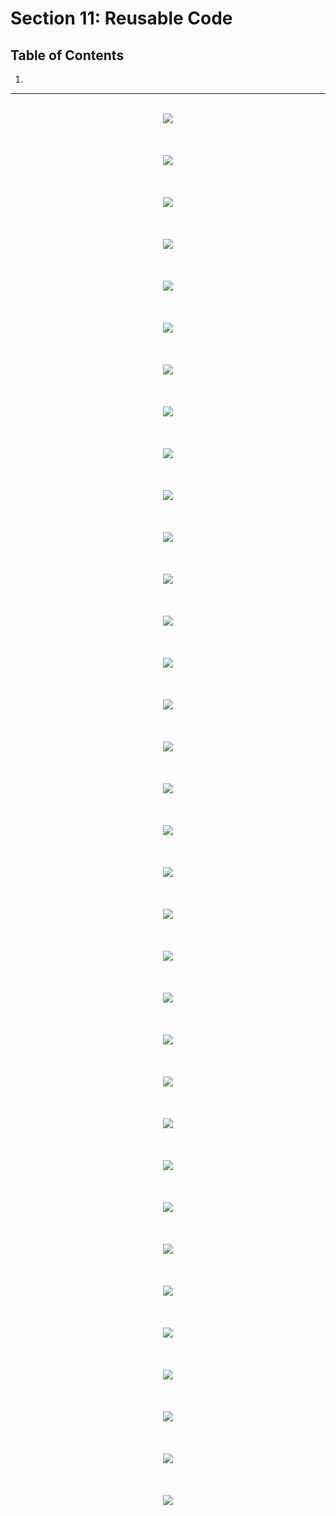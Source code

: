 # Section 11: Reusable Code

## Table of Contents

1. [](#)

---

<br/>

<div align="center"><img src="./diagrams/06/ts-1.svg" /></div><br/><br/><br/>
<div align="center"><img src="./diagrams/06/ts-2.svg" /></div><br/><br/><br/>
<div align="center"><img src="./diagrams/06/ts-3.svg" /></div><br/><br/><br/>
<div align="center"><img src="./diagrams/06/ts-4.svg" /></div><br/><br/><br/>
<div align="center"><img src="./diagrams/06/ts-5.svg" /></div><br/><br/><br/>
<div align="center"><img src="./diagrams/06/ts-6.svg" /></div><br/><br/><br/>
<div align="center"><img src="./diagrams/06/ts-7.svg" /></div><br/><br/><br/>
<div align="center"><img src="./diagrams/06/ts-8.svg" /></div><br/><br/><br/>
<div align="center"><img src="./diagrams/06/ts-9.svg" /></div><br/><br/><br/>
<div align="center"><img src="./diagrams/06/ts-10.svg" /></div><br/><br/><br/>
<div align="center"><img src="./diagrams/06/ts-11.svg" /></div><br/><br/><br/>
<div align="center"><img src="./diagrams/06/ts-12.svg" /></div><br/><br/><br/>
<div align="center"><img src="./diagrams/06/ts-13.svg" /></div><br/><br/><br/>
<div align="center"><img src="./diagrams/06/ts-14.svg" /></div><br/><br/><br/>
<div align="center"><img src="./diagrams/06/ts-15.svg" /></div><br/><br/><br/>
<div align="center"><img src="./diagrams/06/ts-16.svg" /></div><br/><br/><br/>
<div align="center"><img src="./diagrams/06/ts-17.svg" /></div><br/><br/><br/>
<div align="center"><img src="./diagrams/06/ts-18.svg" /></div><br/><br/><br/>
<div align="center"><img src="./diagrams/06/ts-19.svg" /></div><br/><br/><br/>
<div align="center"><img src="./diagrams/06/ts-20.svg" /></div><br/><br/><br/>

<div align="center"><img src="./diagrams/12/ts-1.svg" /></div><br/><br/><br/>
<div align="center"><img src="./diagrams/12/ts-2.svg" /></div><br/><br/><br/>
<div align="center"><img src="./diagrams/12/ts-3.svg" /></div><br/><br/><br/>
<div align="center"><img src="./diagrams/12/ts-4.svg" /></div><br/><br/><br/>
<div align="center"><img src="./diagrams/12/ts-5.svg" /></div><br/><br/><br/>
<div align="center"><img src="./diagrams/12/ts-6.svg" /></div><br/><br/><br/>
<div align="center"><img src="./diagrams/12/ts-7.svg" /></div><br/><br/><br/>
<div align="center"><img src="./diagrams/12/ts-8.svg" /></div><br/><br/><br/>
<div align="center"><img src="./diagrams/12/ts-9.svg" /></div><br/><br/><br/>
<div align="center"><img src="./diagrams/12/ts-10.svg" /></div><br/><br/><br/>
<div align="center"><img src="./diagrams/12/ts-11.svg" /></div><br/><br/><br/>
<div align="center"><img src="./diagrams/12/ts-12.svg" /></div><br/><br/><br/>
<div align="center"><img src="./diagrams/12/ts-13.svg" /></div><br/><br/><br/>
<div align="center"><img src="./diagrams/12/ts-14.svg" /></div><br/><br/><br/>
